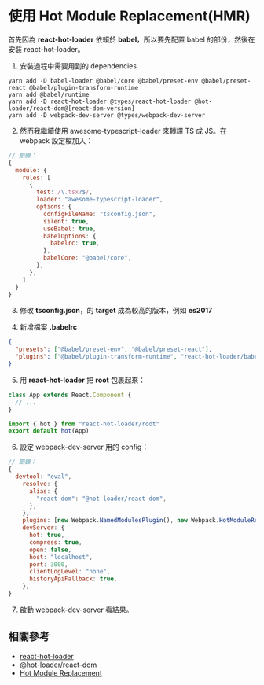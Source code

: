 # 使用 Hot Module Replacement(HMR)

首先因為 **react-hot-loader** 依賴於 **babel**，所以要先配置 babel 的部份，然後在安裝 react-hot-loader。

1. 安裝過程中需要用到的 dependencies

```
yarn add -D babel-loader @babel/core @babel/preset-env @babel/preset-react @babel/plugin-transform-runtime
yarn add @babel/runtime
yarn add -D react-hot-loader @types/react-hot-loader @hot-loader/react-dom@[react-dom-version]
yarn add -D webpack-dev-server @types/webpack-dev-server
```

2. 然而我繼續使用 awesome-typescript-loader 來轉譯 TS 成 JS。在 webpack 設定檔加入︰

```js
// 節錄：
{
  module: {
    rules: [
      {
        test: /\.tsx?$/,
        loader: "awesome-typescript-loader",
        options: {
          configFileName: "tsconfig.json",
          silent: true,
          useBabel: true,
          babelOptions: {
            babelrc: true,
          },
          babelCore: "@babel/core",
        },
      },
    ]
  }
}
```

3. 修改 **tsconfig.json**，的 **target** 成為較高的版本，例如 **es2017**

4. 新增檔案 **.babelrc**

```json
{
  "presets": ["@babel/preset-env", "@babel/preset-react"],
  "plugins": ["@babel/plugin-transform-runtime", "react-hot-loader/babel"]
}
```

5. 用 **react-hot-loader** 把 **root** 包裹起來：

```js
class App extends React.Component {
  // ...
}

import { hot } from "react-hot-loader/root"
export default hot(App)
```

6. 設定 webpack-dev-server 用的 config：

```js
// 節錄：
{
  devtool: "eval",
    resolve: {
      alias: {
        "react-dom": "@hot-loader/react-dom",
      },
    },
    plugins: [new Webpack.NamedModulesPlugin(), new Webpack.HotModuleReplacementPlugin()],
    devServer: {
      hot: true,
      compress: true,
      open: false,
      host: "localhost",
      port: 3000,
      clientLogLevel: "none",
      historyApiFallback: true,
    },
}
```

7. 啟動 webpack-dev-server 看結果。

## 相關參考

- [react-hot-loader](https://github.com/gaearon/react-hot-loader)
- [@hot-loader/react-dom](https://github.com/hot-loader/react-dom)
- [Hot Module Replacement](https://webpack.js.org/concepts/hot-module-replacement/)
